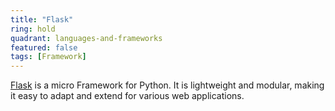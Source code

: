 ```yaml
---
title: "Flask"
ring: hold
quadrant: languages-and-frameworks
featured: false
tags: [Framework]
---
```


[Flask](https://flask.palletsprojects.com/) is a micro Framework for Python. It is lightweight and modular, making it easy to adapt and extend for various web applications.
